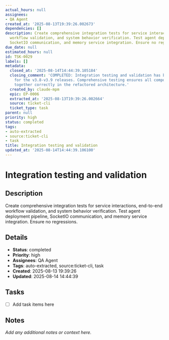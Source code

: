 ```yaml
---
actual_hours: null
assignees:
- QA Agent
created_at: '2025-08-13T19:39:26.002673'
dependencies: []
description: Create comprehensive integration tests for service interactions, end-to-end
  workflow validation, and system behavior verification. Test agent deployment pipeline,
  SocketIO communication, and memory service integration. Ensure no regressions.
due_date: null
estimated_hours: null
id: TSK-0029
labels: []
metadata:
  closed_at: '2025-08-14T14:44:39.105184'
  closing_comment: 'COMPLETED: Integration testing and validation has been completed
    for the v3.8-v3.9 releases. Comprehensive testing ensures all components work
    together correctly in the refactored architecture.'
  created_by: claude-mpm
  epic: EP-0006
  extracted_at: '2025-08-13T19:39:26.002664'
  source: ticket-cli
  ticket_type: task
parent: null
priority: high
status: completed
tags:
- auto-extracted
- source:ticket-cli
- task
title: Integration testing and validation
updated_at: '2025-08-14T14:44:39.106100'
---
```


# Integration testing and validation

## Description
Create comprehensive integration tests for service interactions, end-to-end workflow validation, and system behavior verification. Test agent deployment pipeline, SocketIO communication, and memory service integration. Ensure no regressions.

## Details
- **Status**: completed
- **Priority**: high
- **Assignees**: QA Agent
- **Tags**: auto-extracted, source:ticket-cli, task
- **Created**: 2025-08-13 19:39:26
- **Updated**: 2025-08-14 14:44:39

## Tasks
- [ ] Add task items here

## Notes
_Add any additional notes or context here._
